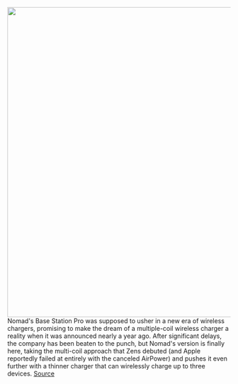 <img src='https://cdn.vox-cdn.com/thumbor/rvGW9aRKtWMf08DvTicO9J08eBU=/0x0:2040x1360/1200x800/filters:focal(857x517:1183x843)/cdn.vox-cdn.com/uploads/chorus_image/image/67291104/cgartenberg_200824_4157_0006.0.0.jpg' width='700px' /><br/>
Nomad's Base Station Pro was supposed to usher in a new era of wireless chargers, promising to make the dream of a multiple-coil wireless charger a reality when it was announced nearly a year ago. After significant delays, the company has been beaten to the punch, but Nomad's version is finally here, taking the multi-coil approach that Zens debuted (and Apple reportedly failed at entirely with the canceled AirPower) and pushes it even further with a thinner charger that can wirelessly charge up to three devices.
<a href='https://www.theverge.com/21399941/nomad-base-station-pro-review-wireless-charger-aira-freepower-price'> Source <a/>